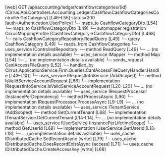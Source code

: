 [web] GET /api/accounting/ledger/cashflow/categories/{id}  (Cirrus.Api.Controllers.Accounting.Ledger.Cashflow.CashflowCategoriesController.GetCategory)  [L46–L55] status=200 [auth=Authentication.UserPolicy]
  └─ maps_to CashflowCategoryDto [L54]
  └─ maps_to CashflowCategoryDto [L49]
    └─ automapper.registration CirrusMappingProfile (CashflowCategory->CashflowCategoryDto) [L468]
  └─ calls CashflowCategoryRepository.ReadQuery [L49]
  └─ query CashflowCategory [L49]
    └─ reads_from CashflowCategories
  └─ uses_service IControlledRepository<CashflowCategory>
    └─ method ReadQuery [L49]
      └─ ... (no implementation details available)
  └─ uses_service IMapper
    └─ method Map [L54]
      └─ ... (no implementation details available)
  └─ sends_request CanIAccessFileQuery [L52]
    └─ handled_by Cirrus.ApplicationService.Firm.Queries.CanIAccessFileQueryHandler.Handle [L43–L101]
      └─ uses_service IRequestInfoService (AddScoped)
        └─ method IsValidServiceAccountRequest [L66]
          └─ implementation IRequestInfoService.IsValidServiceAccountRequest [L20-L20]
          └─ ... (no implementation details available)
      └─ uses_service IRequestProcessor (InstancePerDependency)
        └─ method ProcessAsync [L90]
          └─ implementation IRequestProcessor.ProcessAsync [L9-L9]
          └─ ... (no implementation details available)
      └─ uses_service ITenantService (AddScoped)
        └─ method GetCurrentTenant [L68]
          └─ implementation ITenantService.GetCurrentTenant [L14-L14]
          └─ ... (no implementation details available)
      └─ uses_service IUserService (InstancePerLifetimeScope)
        └─ method GetUserId [L68]
          └─ implementation IUserService.GetUserId [L18-L18]
          └─ ... (no implementation details available)
      └─ uses_cache IDistributedCache.SetRecordAsync [write] [L79]
      └─ uses_cache IDistributedCache.DoesRecordExistAsync [access] [L71]
      └─ uses_cache IDistributedCache.CreateAccessKey [write] [L68]

